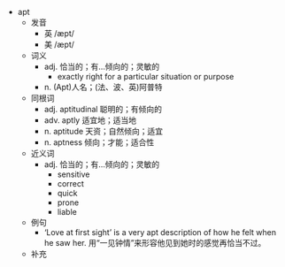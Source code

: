 - apt
  - 发音
    - 英 /æpt/
    - 美 /æpt/
  - 词义
    - adj. 恰当的；有…倾向的；灵敏的
      - exactly right for a particular situation or purpose
    - n. (Apt)人名；(法、波、英)阿普特
  - 同根词
    - adj. aptitudinal 聪明的；有倾向的
    - adv. aptly 适宜地；适当地
    - n. aptitude 天资；自然倾向；适宜
    - n. aptness 倾向；才能；适合性
  - 近义词
    - adj. 恰当的；有…倾向的；灵敏的
      - sensitive
      - correct
      - quick
      - prone
      - liable
  - 例句
    - ‘Love at first sight’ is a very apt description of how he felt when he saw her. 用“一见钟情”来形容他见到她时的感觉再恰当不过。
  - 补充